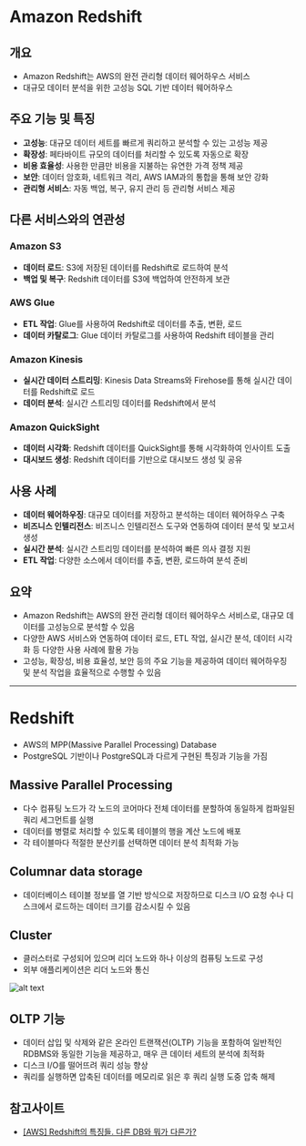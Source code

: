 # Amazon Redshift

## 개요
- Amazon Redshift는 AWS의 완전 관리형 데이터 웨어하우스 서비스
- 대규모 데이터 분석을 위한 고성능 SQL 기반 데이터 웨어하우스

## 주요 기능 및 특징
- **고성능**: 대규모 데이터 세트를 빠르게 쿼리하고 분석할 수 있는 고성능 제공
- **확장성**: 페타바이트 규모의 데이터를 처리할 수 있도록 자동으로 확장
- **비용 효율성**: 사용한 만큼만 비용을 지불하는 유연한 가격 정책 제공
- **보안**: 데이터 암호화, 네트워크 격리, AWS IAM과의 통합을 통해 보안 강화
- **관리형 서비스**: 자동 백업, 복구, 유지 관리 등 관리형 서비스 제공

## 다른 서비스와의 연관성
### Amazon S3
- **데이터 로드**: S3에 저장된 데이터를 Redshift로 로드하여 분석
- **백업 및 복구**: Redshift 데이터를 S3에 백업하여 안전하게 보관

### AWS Glue
- **ETL 작업**: Glue를 사용하여 Redshift로 데이터를 추출, 변환, 로드
- **데이터 카탈로그**: Glue 데이터 카탈로그를 사용하여 Redshift 테이블을 관리

### Amazon Kinesis
- **실시간 데이터 스트리밍**: Kinesis Data Streams와 Firehose를 통해 실시간 데이터를 Redshift로 로드
- **데이터 분석**: 실시간 스트리밍 데이터를 Redshift에서 분석

### Amazon QuickSight
- **데이터 시각화**: Redshift 데이터를 QuickSight를 통해 시각화하여 인사이트 도출
- **대시보드 생성**: Redshift 데이터를 기반으로 대시보드 생성 및 공유

## 사용 사례
- **데이터 웨어하우징**: 대규모 데이터를 저장하고 분석하는 데이터 웨어하우스 구축
- **비즈니스 인텔리전스**: 비즈니스 인텔리전스 도구와 연동하여 데이터 분석 및 보고서 생성
- **실시간 분석**: 실시간 스트리밍 데이터를 분석하여 빠른 의사 결정 지원
- **ETL 작업**: 다양한 소스에서 데이터를 추출, 변환, 로드하여 분석 준비

## 요약
- Amazon Redshift는 AWS의 완전 관리형 데이터 웨어하우스 서비스로, 대규모 데이터를 고성능으로 분석할 수 있음
- 다양한 AWS 서비스와 연동하여 데이터 로드, ETL 작업, 실시간 분석, 데이터 시각화 등 다양한 사용 사례에 활용 가능
- 고성능, 확장성, 비용 효율성, 보안 등의 주요 기능을 제공하여 데이터 웨어하우징 및 분석 작업을 효율적으로 수행할 수 있음


---

# Redshift

- AWS의 MPP(Massive Parallel Processing) Database
- PostgreSQL 기반이나 PostgreSQL과 다르게 구현된 특징과 기능을 가짐


## Massive Parallel Processing
- 다수 컴퓨팅 노드가 각 노드의 코어마다 전체 데이터를 분할하여 동일하게 컴파일된 쿼리 세그먼트를 실행
- 데이터를 병렬로 처리할 수 있도록 테이블의 행을 계산 노드에 배포
- 각 테이블마다 적절한 분산키를 선택하면 데이터 분석 최적화 가능

## Columnar data storage
- 데이터베이스 테이블 정보를 열 기반 방식으로 저장하므로 디스크 I/O 요청 수나 디스크에서 로드하는 데이터 크기를 감소시킬 수 있음


## Cluster
- 클러스터로 구성되어 있으며 리더 노드와 하나 이상의 컴퓨팅 노드로 구성
- 외부 애플리케이션은 리더 노드와 통신


![alt text](../../images/cloud/redshift_cluster.png)


## OLTP 기능
- 데이터 삽입 및 삭제와 같은 온라인 트랜잭션(OLTP) 기능을 포함하여 일반적인 RDBMS와 동일한 기능을 제공하고, 매우 큰 데이터 세트의 분석에 최적화
- 디스크 I/O를 떨어뜨려 쿼리 성능 향상
- 쿼리를 실행하면 압축된 데이터를 메모리로 읽은 후 쿼리 실행 도중 압축 해제

## 참고사이트
- [[AWS] Redshift의 특징들. 다른 DB와 뭐가 다른가?](https://jaemunbro.medium.com/aws-redshift-%EA%B8%B0%EC%B4%88%EC%A7%80%EC%8B%9D-987aedcb2830)